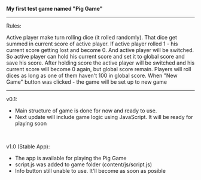 <b>My first test game named "Pig Game"</b><br>

------------------------------------------------------------

Rules:<br>

Active player make turn rolling dice (it rolled randomly). That dice get summed in current score of active player.
If active player rolled 1 - his current score getting lost and become 0. And active player will be switched. 
So active player can hold his current score and set it to global score and save his score. After holding score the active player will be switched and his current score will become 0 again, but global score remain. Players will roll dices as long as one of them haven't 100 in global score.
When "New Game" button was clicked - the game will be set up to new game<br>

------------------------------------------------------------

v0.1:<br>
<ul>
    <li>Main structure of game is done for now and ready to use.</li>
    <li>Next update will include game logic using JavaScript. It will be ready for playing soon</li>
</ul><br>

v1.0 (Stable App):<br>
<ul>
    <li>The app is available for playing the Pig Game</li>
    <li>script.js was added to game folder (content/js/script.js)</li>
    <li>Info button still unable to use. It'll become as soon as posible</li>
</ul>
